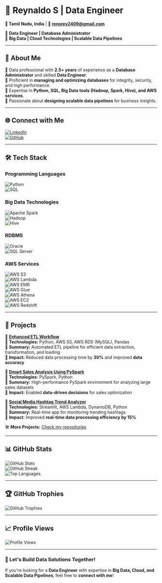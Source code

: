 # 🚀 **Reynaldo S** | **Data Engineer**
**📍 Tamil Nadu, India** | **📧 renorey2409@gmail.com**  

🔹 **Data Engineer | Database Administrator**  
🔹 **Big Data | Cloud Technologies | Scalable Data Pipelines**  

---

## 💫 **About Me**  
🔹 Data professional with **2.5+ years** of experience as a **Database Administrator** and skilled **Data Engineer**.  
🔹 Proficient in **managing and optimizing databases** for integrity, security, and high performance.  
🔹 Expertise in **Python, SQL, Big Data tools (Hadoop, Spark, Hive), and AWS services**.  
🔹 Passionate about **designing scalable data pipelines** for business insights.  

---

## 🌐 **Connect with Me**  
[![LinkedIn](https://img.shields.io/badge/LinkedIn-%230077B5.svg?style=for-the-badge&logo=linkedin&logoColor=white)](https://www.linkedin.com/in/reynaldo-s-b70513233)  
[![GitHub](https://img.shields.io/badge/GitHub-%2312100E.svg?style=for-the-badge&logo=github&logoColor=white)](https://github.com/Reynaldo-S)  

---

## 🛠 **Tech Stack**  
### **Programming Languages**  
![Python](https://img.shields.io/badge/Python-%2314354C.svg?style=for-the-badge&logo=python&logoColor=white)  
![SQL](https://img.shields.io/badge/SQL-%230074D9.svg?style=for-the-badge&logo=databricks&logoColor=white)  

### **Big Data Technologies**  
![Apache Spark](https://img.shields.io/badge/Apache%20Spark-%23E25A1C.svg?style=for-the-badge&logo=apachespark&logoColor=white)  
![Hadoop](https://img.shields.io/badge/Hadoop-%23F7DF1E.svg?style=for-the-badge&logo=apachehadoop&logoColor=black)  
![Hive](https://img.shields.io/badge/Hive-%23F5C800.svg?style=for-the-badge&logo=apachehive&logoColor=black)  

### **RDBMS**  
![Oracle](https://img.shields.io/badge/Oracle-%23F80000.svg?style=for-the-badge&logo=oracle&logoColor=white)  
![SQL Server](https://img.shields.io/badge/Microsoft%20SQL%20Server-%23CC2927.svg?style=for-the-badge&logo=microsoftsqlserver&logoColor=white)  

### **AWS Services**  
![AWS S3](https://img.shields.io/badge/S3-%23FF9900.svg?style=for-the-badge&logo=amazonaws&logoColor=white)  
![AWS Lambda](https://img.shields.io/badge/Lambda-%23FF9900.svg?style=for-the-badge&logo=awslambda&logoColor=white)  
![AWS EMR](https://img.shields.io/badge/EMR-%23FF9900.svg?style=for-the-badge&logo=aws&logoColor=white)  
![AWS Glue](https://img.shields.io/badge/Glue-%23FF9900.svg?style=for-the-badge&logo=aws&logoColor=white)  
![AWS Athena](https://img.shields.io/badge/Athena-%23FF9900.svg?style=for-the-badge&logo=aws&logoColor=white)  
![AWS EC2](https://img.shields.io/badge/EC2-%23FF9900.svg?style=for-the-badge&logo=aws&logoColor=white)  
![AWS Redshift](https://img.shields.io/badge/Redshift-%23FF9900.svg?style=for-the-badge&logo=aws&logoColor=white)  

---

## 📂 **Projects**
🚀 **[Enhanced ETL Workflow](https://github.com/Reynaldo-S/your-project-repo-link)**  
🔹 **Technologies:** Python, AWS S3, AWS RDS (MySQL), Pandas  
🔹 **Summary:** Automated ETL pipeline for efficient data extraction, transformation, and loading  
🔹 **Impact:** Reduced data processing time by **30%** and improved **data accuracy**  

🚀 **[Dmart Sales Analysis Using PySpark](https://github.com/Reynaldo-S/your-project-repo-link)**  
🔹 **Technologies:** PySpark, Python  
🔹 **Summary:** High-performance PySpark environment for analyzing large sales datasets  
🔹 **Impact:** Enabled **data-driven decisions** for sales optimization  

🚀 **[Social Media Hashtag Trend Analyzer](https://github.com/Reynaldo-S/your-project-repo-link)**  
🔹 **Technologies:** Streamlit, AWS Lambda, DynamoDB, Python  
🔹 **Summary:** Real-time app for monitoring trending hashtags  
🔹 **Impact:** Improved **real-time data processing efficiency by 15%**  

🛠 **More Projects:** [Check my repositories](https://github.com/Reynaldo-S?tab=repositories)  

---

## 📊 **GitHub Stats**  
![GitHub Stats](https://github-readme-stats.vercel.app/api?username=Reynaldo-S&show_icons=true&theme=dark)  
![GitHub Streak](https://github-readme-streak-stats.herokuapp.com/?user=Reynaldo-S&theme=dark)  
![Top Languages](https://github-readme-stats.vercel.app/api/top-langs/?username=Reynaldo-S&layout=compact&theme=dark)  

---

## 🏆 **GitHub Trophies**  
![GitHub Trophies](https://github-profile-trophy.vercel.app/?username=Reynaldo-S&theme=radical&margin-w=4)  

---

## 📈 **Profile Views**  
![Profile Views](https://visitcount.itsvg.in/api?id=Reynaldo-S&label=Profile%20Views&color=6&icon=0)  

---

### 🚀 Let's Build Data Solutions Together!  
If you're looking for a **Data Engineer** with expertise in **Big Data, Cloud, and Scalable Data Pipelines**, feel free to **connect with me**!  
